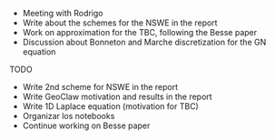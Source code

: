 * Meeting with Rodrigo
* Write about the schemes for the NSWE in the report
* Work on approximation for the TBC, following the Besse paper
* Discussion about Bonneton and Marche discretization for the GN equation

TODO
* Write 2nd scheme for NSWE in the report
* Write GeoClaw motivation and results in the report
* Write 1D Laplace equation (motivation for TBC)
* Organizar los notebooks
* Continue working on Besse paper
